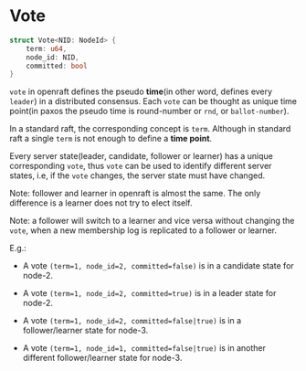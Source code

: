 # Vote

```rust
struct Vote<NID: NodeId> {
    term: u64,
    node_id: NID,
    committed: bool
}
```

`vote` in openraft defines the pseudo **time**(in other word, defines every `leader`) in a distributed consensus.
Each `vote` can be thought as unique time point(in paxos the pseudo time is round-number or `rnd`, or `ballot-number`).

In a standard raft, the corresponding concept is `term`.
Although in standard raft a single `term` is not enough to define a **time
point**.

Every server state(leader, candidate, follower or learner) has a unique
corresponding `vote`, thus `vote` can be used to identify different server
states, i.e, if the `vote` changes, the server state must have changed.

Note: follower and learner in openraft is almost the same. The only difference
is a learner does not try to elect itself.

Note: a follower will switch to a learner and vice versa without changing the `vote`, when a
new membership log is replicated to a follower or learner.

E.g.:

- A vote `(term=1, node_id=2, committed=false)` is in a candidate state for
    node-2.

- A vote `(term=1, node_id=2, committed=true)` is in a leader state for
    node-2.

- A vote `(term=1, node_id=2, committed=false|true)` is in a follower/learner
    state for node-3.

- A vote `(term=1, node_id=1, committed=false|true)` is in another different
    follower/learner state for node-3.
